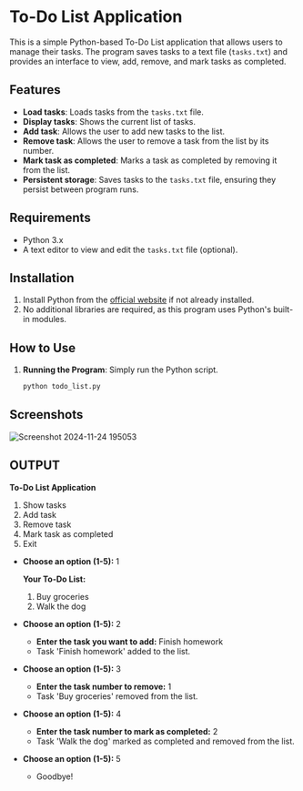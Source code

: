 # To-Do List Application

This is a simple Python-based To-Do List application that allows users to manage their tasks. The program saves tasks to a text file (`tasks.txt`) and provides an interface to view, add, remove, and mark tasks as completed.

## Features

- **Load tasks**: Loads tasks from the `tasks.txt` file.
- **Display tasks**: Shows the current list of tasks.
- **Add task**: Allows the user to add new tasks to the list.
- **Remove task**: Allows the user to remove a task from the list by its number.
- **Mark task as completed**: Marks a task as completed by removing it from the list.
- **Persistent storage**: Saves tasks to the `tasks.txt` file, ensuring they persist between program runs.

## Requirements

- Python 3.x
- A text editor to view and edit the `tasks.txt` file (optional).

## Installation

1. Install Python from the [official website](https://www.python.org/downloads/) if not already installed.
2. No additional libraries are required, as this program uses Python's built-in modules.

## How to Use

1. **Running the Program**: Simply run the Python script.
   ```bash
   python todo_list.py
   ```
## Screenshots
![Screenshot 2024-11-24 195053](https://github.com/user-attachments/assets/685be320-3b99-426f-b331-b05fb7a9b36e)

   
## OUTPUT

**To-Do List Application**
1. Show tasks
2. Add task
3. Remove task
4. Mark task as completed
5. Exit

- **Choose an option (1-5):**  1

   **Your To-Do List:**
     1. Buy groceries
     2. Walk the dog

- **Choose an option (1-5):**  2<br>
     * **Enter the task you want to add:**  Finish homework<br>
     * Task 'Finish homework' added to the list.

- **Choose an option (1-5):**  3<br>
     * **Enter the task number to remove:**  1<br>
     * Task 'Buy groceries' removed from the list.

- **Choose an option (1-5):**  4<br>
     * **Enter the task number to mark as completed:**  2<br>
     * Task 'Walk the dog' marked as completed and removed from the list.

- **Choose an option (1-5):**  5<br>
     * Goodbye!

